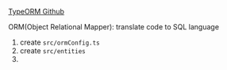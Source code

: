 [TypeORM Github](https://github.com/typeorm/typeorm)

ORM(Object Relational Mapper):
translate code to SQL language

1. create `src/ormConfig.ts`
2. create `src/entities`
3. 
<!--stackedit_data:
eyJoaXN0b3J5IjpbNzU0NDEwMzQ1LDEyOTE2MzEzMDAsLTE5Nj
M1MTkxOTUsMTQ4NTgwMTk1MV19
-->